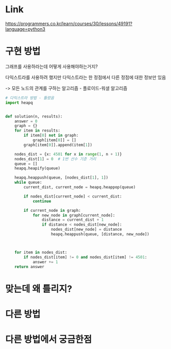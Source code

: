 # Link
https://programmers.co.kr/learn/courses/30/lessons/49191?language=python3

# 구현 방법
그래프를 사용하라는데 어떻게 사용해야하는거지?

다익스트라를 사용하려 했지만 다익스트라는 한 정점에서 다른 정점에 대한 정보만 있음

-> 모든 노드의 관계를 구하는 알고리즘 - 플로이드-워셜 알고리즘


```python
# 다익스트라 방법 - 틀렸음
import heapq


def solution(n, results):
    answer = 0
    graph = {}
    for item in results:
        if item[0] not in graph:
            graph[item[0]] = []
        graph[item[0]].append(item[1])

    nodes_dist = {x: 4501 for x in range(1, n + 1)}
    nodes_dist[1] = 0  # 1번 선수 기준 거리
    queue = []
    heapq.heapify(queue)

    heapq.heappush(queue, [nodes_dist[1], 1])
    while queue:
        current_dist, current_node = heapq.heappop(queue)

        if nodes_dist[current_node] < current_dist:
            continue

        if current_node in graph:
            for new_node in graph[current_node]:
                distance = current_dist + 1
                if distance < nodes_dist[new_node]:
                    nodes_dist[new_node] = distance
                    heapq.heappush(queue, [distance, new_node])



    for item in nodes_dist:
        if nodes_dist[item] != 0 and nodes_dist[item] != 4501:
            answer += 1
    return answer
```

# 맞는데 왜 틀리지?


# 다른 방법


# 다른 방법에서 궁금한점